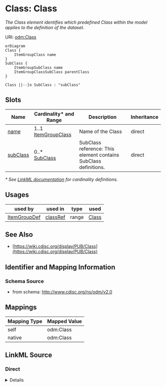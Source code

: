 # Class: Class

_The Class element identifies which predefined Class within the model applies to the definition of the dataset._




URI: [odm:Class](http://www.cdisc.org/ns/odm/v2.0/Class)


```mermaid
erDiagram
Class {
    ItemGroupClass name  
}
SubClass {
    ItemGroupSubClass name  
    ItemGroupClassSubClass parentClass  
}

Class ||--}o SubClass : "subClass"

```



<!-- no inheritance hierarchy -->


## Slots

| Name | Cardinality* and Range | Description | Inheritance |
| ---  | --- | --- | --- |
| [name](name.md) | 1..1 <br/> [ItemGroupClass](ItemGroupClass.md) | Name of the Class | direct |
| [subClass](subClass.md) | 0..* <br/> [SubClass](SubClass.md) | SubClass reference: This element contains SubClass definitions. | direct |

_* See [LinkML documentation](https://linkml.io/linkml/schemas/slots.html#slot-cardinality) for cardinality definitions._




## Usages

| used by | used in | type | used |
| ---  | --- | --- | --- |
| [ItemGroupDef](ItemGroupDef.md) | [classRef](classRef.md) | range | [Class](Class.md) |






## See Also

* [https://wiki.cdisc.org/display/PUB/Class](https://wiki.cdisc.org/display/PUB/Class)

## Identifier and Mapping Information







### Schema Source


* from schema: http://www.cdisc.org/ns/odm/v2.0





## Mappings

| Mapping Type | Mapped Value |
| ---  | ---  |
| self | odm:Class |
| native | odm:Class |





## LinkML Source

<!-- TODO: investigate https://stackoverflow.com/questions/37606292/how-to-create-tabbed-code-blocks-in-mkdocs-or-sphinx -->

### Direct

<details>
```yaml
name: Class
description: The Class element identifies which predefined Class within the model
  applies to the definition of the dataset.
from_schema: http://www.cdisc.org/ns/odm/v2.0
see_also:
- https://wiki.cdisc.org/display/PUB/Class
rank: 1000
slots:
- name
- subClass
slot_usage:
  name:
    name: name
    description: Name of the Class
    comments:
    - 'Conditional Required when ODM/@Context="Submission

      range: text

      Text must follow CDISC Controlled Terminology for General Observation Class.
      For analysis datasets, if the ItemGroupDef IsNonStandard attribute is used,
      the Class should not be provided.'
    domain_of:
    - Alias
    - MetaDataVersion
    - Standard
    - StudyEventGroupDef
    - StudyEventDef
    - ItemGroupDef
    - Class
    - SubClass
    - SourceItem
    - Resource
    - ItemDef
    - CodeList
    - MethodDef
    - Parameter
    - ReturnValue
    - ConditionDef
    - StudyObjective
    - StudyEndPoint
    - StudyTargetPopulation
    - StudyEstimand
    - Arm
    - Epoch
    - StudyTiming
    - TransitionTimingConstraint
    - AbsoluteTimingConstraint
    - RelativeTimingConstraint
    - DurationTimingConstraint
    - WorkflowDef
    - Transition
    - Branching
    - Criterion
    - Organization
    - Location
    - Query
    range: ItemGroupClass
    required: true
  subClass:
    name: subClass
    multivalued: true
    domain_of:
    - Class
    range: SubClass
    inlined: true
    inlined_as_list: true
class_uri: odm:Class

```
</details>

### Induced

<details>
```yaml
name: Class
description: The Class element identifies which predefined Class within the model
  applies to the definition of the dataset.
from_schema: http://www.cdisc.org/ns/odm/v2.0
see_also:
- https://wiki.cdisc.org/display/PUB/Class
rank: 1000
slot_usage:
  name:
    name: name
    description: Name of the Class
    comments:
    - 'Conditional Required when ODM/@Context="Submission

      range: text

      Text must follow CDISC Controlled Terminology for General Observation Class.
      For analysis datasets, if the ItemGroupDef IsNonStandard attribute is used,
      the Class should not be provided.'
    domain_of:
    - Alias
    - MetaDataVersion
    - Standard
    - StudyEventGroupDef
    - StudyEventDef
    - ItemGroupDef
    - Class
    - SubClass
    - SourceItem
    - Resource
    - ItemDef
    - CodeList
    - MethodDef
    - Parameter
    - ReturnValue
    - ConditionDef
    - StudyObjective
    - StudyEndPoint
    - StudyTargetPopulation
    - StudyEstimand
    - Arm
    - Epoch
    - StudyTiming
    - TransitionTimingConstraint
    - AbsoluteTimingConstraint
    - RelativeTimingConstraint
    - DurationTimingConstraint
    - WorkflowDef
    - Transition
    - Branching
    - Criterion
    - Organization
    - Location
    - Query
    range: ItemGroupClass
    required: true
  subClass:
    name: subClass
    multivalued: true
    domain_of:
    - Class
    range: SubClass
    inlined: true
    inlined_as_list: true
attributes:
  name:
    name: name
    description: Name of the Class
    comments:
    - 'Conditional Required when ODM/@Context="Submission

      range: text

      Text must follow CDISC Controlled Terminology for General Observation Class.
      For analysis datasets, if the ItemGroupDef IsNonStandard attribute is used,
      the Class should not be provided.'
    from_schema: http://www.cdisc.org/ns/odm/v2.0
    rank: 1000
    alias: name
    owner: Class
    domain_of:
    - Alias
    - MetaDataVersion
    - Standard
    - StudyEventGroupDef
    - StudyEventDef
    - ItemGroupDef
    - Class
    - SubClass
    - SourceItem
    - Resource
    - ItemDef
    - CodeList
    - MethodDef
    - Parameter
    - ReturnValue
    - ConditionDef
    - StudyObjective
    - StudyEndPoint
    - StudyTargetPopulation
    - StudyEstimand
    - Arm
    - Epoch
    - StudyTiming
    - TransitionTimingConstraint
    - AbsoluteTimingConstraint
    - RelativeTimingConstraint
    - DurationTimingConstraint
    - WorkflowDef
    - Transition
    - Branching
    - Criterion
    - Organization
    - Location
    - Query
    range: ItemGroupClass
    required: true
  subClass:
    name: subClass
    description: 'SubClass reference: This element contains SubClass definitions.'
    from_schema: http://www.cdisc.org/ns/odm/v2.0
    rank: 1000
    multivalued: true
    identifier: false
    alias: subClass
    owner: Class
    domain_of:
    - Class
    range: SubClass
    inlined: true
    inlined_as_list: true
class_uri: odm:Class

```
</details>